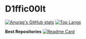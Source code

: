 # D1ffic00lt
[![Anurag's GitHub stats](https://github-readme-stats.vercel.app/api?username=D1ffic00lt)](https://github.com/anuraghazra/reladdons)
[![Top Langs](https://github-readme-stats.vercel.app/api/top-langs/?username=D1ffic00lt&layout=compact)](https://github.com/anuraghazra/reladdons)

**Best Repositories**
[![Readme Card](https://github-readme-stats.vercel.app/api/pin/?username=D1ffic00lt&repo=reladdons)](https://github.com/anuraghazra/reladdons)
